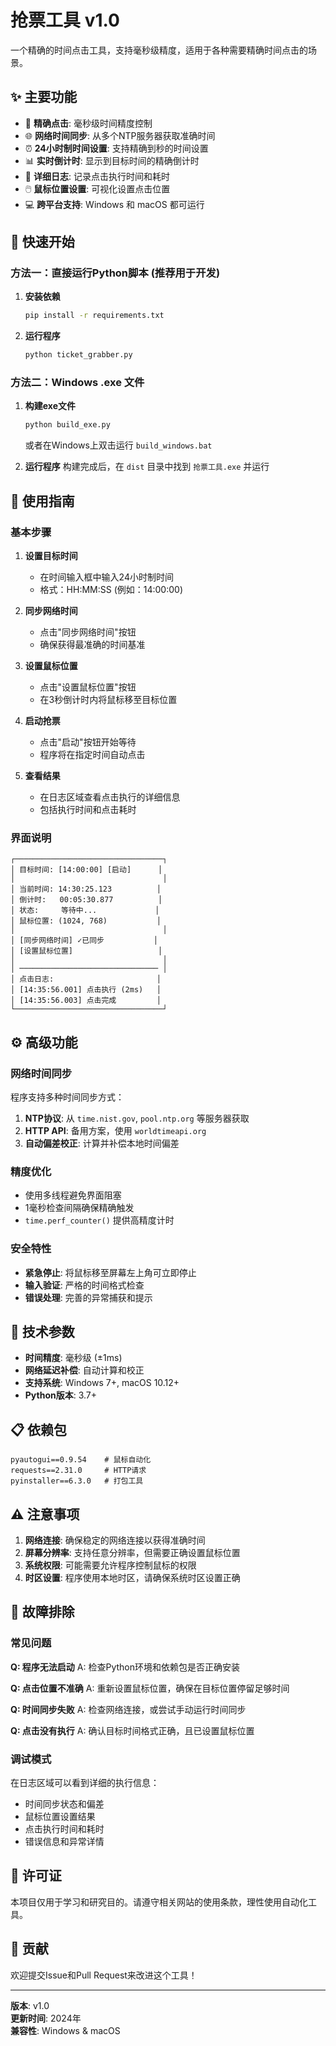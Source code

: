 # 抢票工具 v1.0

一个精确的时间点击工具，支持毫秒级精度，适用于各种需要精确时间点击的场景。

## ✨ 主要功能

- 🎯 **精确点击**: 毫秒级时间精度控制
- 🌐 **网络时间同步**: 从多个NTP服务器获取准确时间
- ⏰ **24小时制时间设置**: 支持精确到秒的时间设置
- 📊 **实时倒计时**: 显示到目标时间的精确倒计时
- 📝 **详细日志**: 记录点击执行时间和耗时
- 🖱️ **鼠标位置设置**: 可视化设置点击位置
- 💻 **跨平台支持**: Windows 和 macOS 都可运行

## 🚀 快速开始

### 方法一：直接运行Python脚本 (推荐用于开发)

1. **安装依赖**
   ```bash
   pip install -r requirements.txt
   ```

2. **运行程序**
   ```bash
   python ticket_grabber.py
   ```

### 方法二：Windows .exe 文件

1. **构建exe文件**
   ```bash
   python build_exe.py
   ```
   或者在Windows上双击运行 `build_windows.bat`

2. **运行程序**
   构建完成后，在 `dist` 目录中找到 `抢票工具.exe` 并运行

## 📖 使用指南

### 基本步骤

1. **设置目标时间**
   - 在时间输入框中输入24小时制时间
   - 格式：HH:MM:SS (例如：14:00:00)

2. **同步网络时间**
   - 点击"同步网络时间"按钮
   - 确保获得最准确的时间基准

3. **设置鼠标位置**
   - 点击"设置鼠标位置"按钮
   - 在3秒倒计时内将鼠标移至目标位置

4. **启动抢票**
   - 点击"启动"按钮开始等待
   - 程序将在指定时间自动点击

5. **查看结果**
   - 在日志区域查看点击执行的详细信息
   - 包括执行时间和点击耗时

### 界面说明

```
┌─────────────────────────────────┐
│ 目标时间: [14:00:00] [启动]      │
│                                 │
│ 当前时间: 14:30:25.123          │
│ 倒计时:   00:05:30.877          │
│ 状态:     等待中...             │
│ 鼠标位置: (1024, 768)           │
│                                 │
│ [同步网络时间] ✓已同步           │
│ [设置鼠标位置]                   │
│                                 │
│ ─────────────────────────────── │
│ 点击日志:                       │
│ [14:35:56.001] 点击执行 (2ms)   │
│ [14:35:56.003] 点击完成         │
└─────────────────────────────────┘
```

## ⚙️ 高级功能

### 网络时间同步

程序支持多种时间同步方式：

1. **NTP协议**: 从 `time.nist.gov`, `pool.ntp.org` 等服务器获取
2. **HTTP API**: 备用方案，使用 `worldtimeapi.org`
3. **自动偏差校正**: 计算并补偿本地时间偏差

### 精度优化

- 使用多线程避免界面阻塞
- 1毫秒检查间隔确保精确触发
- `time.perf_counter()` 提供高精度计时

### 安全特性

- **紧急停止**: 将鼠标移至屏幕左上角可立即停止
- **输入验证**: 严格的时间格式检查
- **错误处理**: 完善的异常捕获和提示

## 🔧 技术参数

- **时间精度**: 毫秒级 (±1ms)
- **网络延迟补偿**: 自动计算和校正
- **支持系统**: Windows 7+, macOS 10.12+
- **Python版本**: 3.7+

## 📋 依赖包

```
pyautogui==0.9.54    # 鼠标自动化
requests==2.31.0     # HTTP请求
pyinstaller==6.3.0   # 打包工具
```

## ⚠️ 注意事项

1. **网络连接**: 确保稳定的网络连接以获得准确时间
2. **屏幕分辨率**: 支持任意分辨率，但需要正确设置鼠标位置
3. **系统权限**: 可能需要允许程序控制鼠标的权限
4. **时区设置**: 程序使用本地时区，请确保系统时区设置正确

## 🐛 故障排除

### 常见问题

**Q: 程序无法启动**
A: 检查Python环境和依赖包是否正确安装

**Q: 点击位置不准确**
A: 重新设置鼠标位置，确保在目标位置停留足够时间

**Q: 时间同步失败**
A: 检查网络连接，或尝试手动运行时间同步

**Q: 点击没有执行**
A: 确认目标时间格式正确，且已设置鼠标位置

### 调试模式

在日志区域可以看到详细的执行信息：
- 时间同步状态和偏差
- 鼠标位置设置结果
- 点击执行时间和耗时
- 错误信息和异常详情

## 📜 许可证

本项目仅用于学习和研究目的。请遵守相关网站的使用条款，理性使用自动化工具。

## 🤝 贡献

欢迎提交Issue和Pull Request来改进这个工具！

---

**版本**: v1.0  
**更新时间**: 2024年  
**兼容性**: Windows & macOS